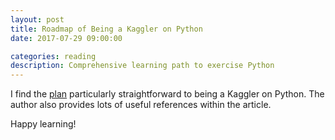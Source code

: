 ```yaml
---
layout: post
title: Roadmap of Being a Kaggler on Python 
date: 2017-07-29 09:00:00

categories: reading
description: Comprehensive learning path to exercise Python
---
```


I find the [plan](https://www.analyticsvidhya.com/learning-paths-data-science-business-analytics-business-intelligence-big-data/learning-path-data-science-python/) particularly straightforward to being a Kaggler on Python. The author also provides lots of useful references within the article.

Happy learning! 
